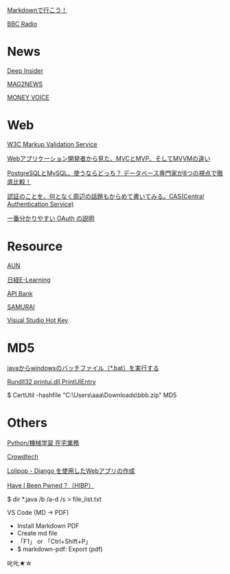 
[Markdownで行こう！](https://gist.github.com/wate/7072365)

[BBC Radio](https://www.bbc.co.uk/programmes/p002vsmz)


News
=====

[Deep Insider](https://www.atmarkit.co.jp/ait/subtop/di/)

[MAG2NEWS](https://www.mag2.com/p/news)

[MONEY VOICE](https://www.mag2.com/p/money)


Web
=====

[W3C Markup Validation Service](https://validator.w3.org/#validate_by_input)

[Webアプリケーション開発者から見た、MVCとMVP、そしてMVVMの違い](https://qiita.com/shinkuFencer/items/f2651073fb71416b6cd7)

[PostgreSQLとMySQL、使うならどっち？ データベース専門家が8つの視点で徹底比較！](https://employment.en-japan.com/engineerhub/entry/2017/09/05/110000)

[認証のことを、何となく周辺の話題もからめて書いてみる。CAS(Central Authentication Service)](https://kirinwiki.com/auth/page3.html)

[一番分かりやすい OAuth の説明](https://qiita.com/TakahikoKawasaki/items/e37caf50776e00e733be)


Resource
=========

[AUN](https://aun.tools/)

[日経E-Learning](https://tech.nikkeibp.co.jp/learning/)

[API Bank](https://www.apibank.jp/ApiBank/main;jsessionid=BC0DD219EE6EFA3432F7DF2531DA8BE0)

[SAMURAI](https://samurai-crowd.com/)

[Visual Studio Hot Key](https://code.visualstudio.com/docs/getstarted/keybindings)



MD5
========

[javaからwindowsのバッチファイル（*.bat）を実行する](http://www.bunkei-programmer.net/entry/20110627/p1)

[Rundll32 printui.dll,PrintUIEntry](https://technet.microsoft.com/ja-jp/library/ee624057(v=ws.10).aspx)

$ CertUtil -hashfile "C:\Users\aaa\Downloads\bbb.zip" MD5


Others
========

[Python/機械学習 在宅業務](https://techacademy.jp/mentor-recruits-lp-ai?utm_source=google&utm_medium=display&utm_content=mentor2_machinelearning&utm_campaign=qiita_machinelearning&gclid=EAIaIQobChMIl4GN2tL65wIVwgdcCh2vuAL2EAEYASAAEgKN2PD_BwE)

[Crowdtech](https://crowdtech.jp/lp/member/engineer?ref=lst-ad_google&utm_source=google&utm_medium=gdn&gclid=EAIaIQobChMIgvPdkc__5wIVUr-9Ch2DVgBfEAEYASAAEgK2a_D_BwE)

[Lolipop - Django を使用したWebアプリの作成](https://support.mc.lolipop.jp/hc/ja/articles/360011824713--Python-Django-%E3%82%92%E4%BD%BF%E7%94%A8%E3%81%97%E3%81%9FWeb%E3%82%A2%E3%83%97%E3%83%AA%E3%81%AE%E4%BD%9C%E6%88%90)

[Have I Been Pwned？（HIBP）](https://haveibeenpwned.com/)

$ dir *.java /b /a-d /s > file_list.txt

VS Code (MD -> PDF)
* Install Markdown PDF
* Create md file
* 「F1」 or 「Ctrl+Shift+P」
* $ markdown-pdf: Export (pdf)


叱𠮟★☆



